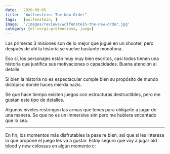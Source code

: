```yaml
---
date:   2020-09-05
title:  "Wolfenstein: The New Order"
tags:   [wolfenstein, ]
image:  '/images/reviews/wolfenstein-the-new-order.jpg'
category: [el-corgi-pretencioso, juego]
---
```

Las primeras 3 misiones son de lo mejor que jugué en un shooter, pero después de ahí la historia se vuelve bastante monótona.

Eso sí, los personajes están muy muy bien escritos, casi todos tienen una historia que justifica sus motivaciones o capacidades. Buena atención al detalle.

Si bien la historia no es espectacular cumple bien su propósito de mundo distópico donde haces mierda nazis.

Sé que hace tiempo existen juegos con estructuras destructibles, pero me gustan este tipo de detalles.

Algunos niveles restringen las armas que tenes para obligarte a jugar de una manera. Se que no es un immersive sim pero me hubiera encantado que lo sea.

<hr>

En fin, los momentos más disfrutables la pase re bien, así que si les interesa lo que propone el juego les va a gustar.
Estoy seguro que voy a jugar old blood y new colossus en algún momento c:
